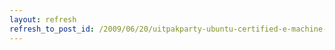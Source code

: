 ```yaml
---
layout: refresh
refresh_to_post_id: /2009/06/20/uitpakparty-ubuntu-certified-e-machine-superzuinige-stille-desktop-pc
---
```


